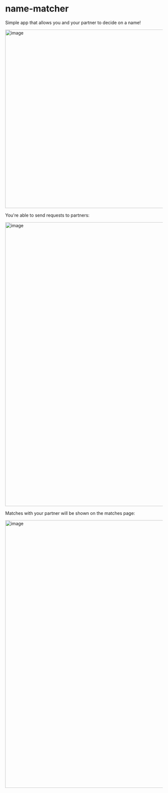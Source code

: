 # name-matcher
Simple app that allows you and your partner to decide on a name! 

<img width="571" alt="image" src="https://user-images.githubusercontent.com/10733966/226233451-eca372a8-5fed-4d32-a3a5-3b66c5600b87.png">

You're able to send requests to partners: 

<img width="908" alt="image" src="https://user-images.githubusercontent.com/10733966/226233498-8492ca32-8083-441a-ab12-8efb381ab49c.png">

Matches with your partner will be shown on the matches page: 

<img width="856" alt="image" src="https://user-images.githubusercontent.com/10733966/226233982-99422da1-5ff1-4bf4-bc17-66455860d4e9.png">

